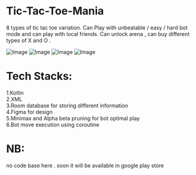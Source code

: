 # Tic-Tac-Toe-Mania
8 types of tic tac toe variation. Can Play with unbeatable / easy / hard bot mode  and  can play with local friends. Can unlock arena , can buy different types of X and O . <br>

![Image](https://github.com/user-attachments/assets/dac5eafb-199e-441e-894f-730976a3c1b9)
![Image](https://github.com/user-attachments/assets/40fcf590-b070-49fa-a737-013e73c45431)
![Image](https://github.com/user-attachments/assets/845336fc-f134-4af9-9ded-ebe051e49037)
![Image](https://github.com/user-attachments/assets/51670922-59ad-4198-922b-cfdbb9586c35)

# Tech Stacks:
1.Kotlin <br>
2.XML <br>
3.Room database for storing different information <br>
4.Figma for design <br>
5.Minimax and Alpha beta pruning for bot  optimal play <br>
6.Bot move execution using coroutine  <br>

# NB:
no code base here . soon it will be available in google play store
